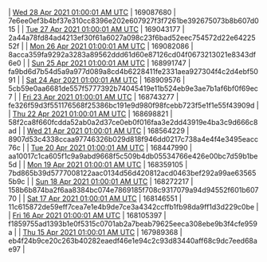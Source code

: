 | [Wed 28 Apr 2021 01:00:01 AM UTC](https://transfer.sh/FeCuY/trcninja-dbdump-20210428010001.tar.bz2) | 169087680 | 7e6ee0ef3b4bf37e310cc8396e202e607927f3f7261be392675073b8b607d015 | 
| [Tue 27 Apr 2021 01:00:01 AM UTC](https://transfer.sh/jDt41/trcninja-dbdump-20210427010001.tar.bz2) | 169043177 | 2a44a78fd84ad4213ef30f61a6027a098c23f6bad52eec754572d22e6422552f | 
| [Mon 26 Apr 2021 01:00:01 AM UTC](https://transfer.sh/Nqq5A/trcninja-dbdump-20210426010001.tar.bz2) | 169082086 | 8acca359fa9292a3283a89562ddd61d60e87126cd04f0673213021e8343df6e0 | 
| [Sun 25 Apr 2021 01:00:01 AM UTC](https://transfer.sh/159aUM/trcninja-dbdump-20210425010001.tar.bz2) | 168991747 | fa9bd6d7b54d5a9a977d089a8cd4b6228411fe2331aea927304f4c2d4ebf5091 | 
| [Sat 24 Apr 2021 01:00:01 AM UTC](https://transfer.sh/htLyy/trcninja-dbdump-20210424010001.tar.bz2) | 168909576 | 5cb59e0aa6681de557f5777392b74045419e11b524eb9e3ae7b1af6bf0f69ec7 | 
| [Fri 23 Apr 2021 01:00:01 AM UTC](https://transfer.sh/Fcltv/trcninja-dbdump-20210423010001.tar.bz2) | 168743277 | fe326f59d3f551176568f25386bc191e9d980f98fcebb723f5e1f1e55f43909d | 
| [Thu 22 Apr 2021 01:00:01 AM UTC](https://transfer.sh/xzmHr/trcninja-dbdump-20210422010001.tar.bz2) | 168698821 | 58f2ca8f660fcdda52ab0a2d37ce0eb0f016faa3e2dd43919e4ba3c9d666c8ad | 
| [Wed 21 Apr 2021 01:00:01 AM UTC](https://transfer.sh/iRD8v/trcninja-dbdump-20210421010001.tar.bz2) | 168564229 | 8907d53c4338ccaa97746326b029d818f946dd0217c738a4e4f4e3495eacc76c | 
| [Tue 20 Apr 2021 01:00:01 AM UTC](https://transfer.sh/Ujr0W/trcninja-dbdump-20210420010001.tar.bz2) | 168447990 | aa10017c1ca605f1c9a9abd9668f5c509b4db05534766e426e00bc7d59b1be5d | 
| [Mon 19 Apr 2021 01:00:01 AM UTC](https://transfer.sh/nPyhF/trcninja-dbdump-20210419010001.tar.bz2) | 168359105 | 7bd865b39d5777008122aac0134d56d420812acd0463bef292a99ae635655b9c | 
| [Sun 18 Apr 2021 01:00:01 AM UTC](https://transfer.sh/aMuEC/trcninja-dbdump-20210418010001.tar.bz2) | 168272217 | 158b6b874ba2f6aa8384bc074e7869185f708c9317079a94d94552f601b60770 | 
| [Sat 17 Apr 2021 01:00:01 AM UTC](https://transfer.sh/PPJfX/trcninja-dbdump-20210417010001.tar.bz2) | 168146551 | 11c615872de59eff7cea7e1e4b9de7ce3a4342ccffb1fb98da9ff1d3d229c0be | 
| [Fri 16 Apr 2021 01:00:01 AM UTC](https://transfer.sh/laKbg/trcninja-dbdump-20210416010001.tar.bz2) | 168105397 | f1859755ad1393b1e0f5315c0701ab2a7beab79625eeca308ebe9b3f4cfe959a | 
| [Thu 15 Apr 2021 01:00:01 AM UTC](https://transfer.sh/hMwdU/trcninja-dbdump-20210415010001.tar.bz2) | 167989368 | eb4f24b9ce20c263b40282eaedf46e1e94c2c93d83440aff68c9dc7eed68ae97 | 
